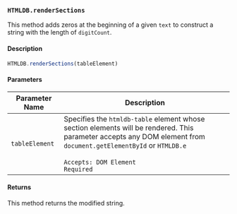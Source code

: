 ### `HTMLDB.renderSections`

This method adds zeros at the beginning of a given `text` to construct a string with the length of `digitCount`.

#### Description

```javascript
HTMLDB.renderSections(tableElement)
```

#### Parameters

| Parameter Name             | Description                               |
| -------------------------- | ----------------------------------------- |
| `tableElement` | Specifies the `htmldb-table` element whose section elements will be rendered. This parameter accepts any DOM element from `document.getElementById` or `HTMLDB.e`<br><br>`Accepts: DOM Element`<br>`Required` |

#### Returns

This method returns the modified string.